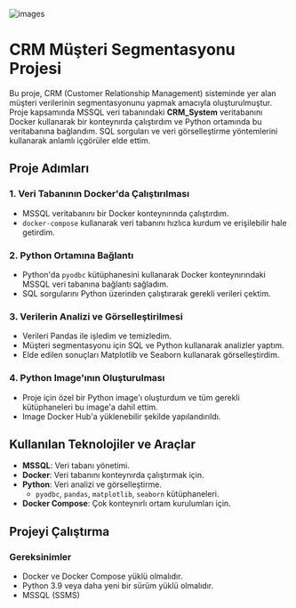 
![images](https://github.com/user-attachments/assets/3c5d3966-e256-4a90-a80d-5b5cd75ec0a0)

# CRM Müşteri Segmentasyonu Projesi

Bu proje, CRM (Customer Relationship Management) sisteminde yer alan müşteri verilerinin segmentasyonunu yapmak amacıyla oluşturulmuştur. Proje kapsamında MSSQL veri tabanındaki **CRM_System** veritabanını Docker kullanarak bir konteynırda çalıştırdım ve Python ortamında bu veritabanına bağlandım. SQL sorguları ve veri görselleştirme yöntemlerini kullanarak anlamlı içgörüler elde ettim.

## Proje Adımları

### 1. Veri Tabanının Docker'da Çalıştırılması
- MSSQL veritabanını bir Docker konteynırında çalıştırdım.
- `docker-compose` kullanarak veri tabanını hızlıca kurdum ve erişilebilir hale getirdim.

### 2. Python Ortamına Bağlantı
- Python'da `pyodbc` kütüphanesini kullanarak Docker konteynırındaki MSSQL veri tabanına bağlantı sağladım.
- SQL sorgularını Python üzerinden çalıştırarak gerekli verileri çektim.

### 3. Verilerin Analizi ve Görselleştirilmesi
- Verileri Pandas ile işledim ve temizledim.
- Müşteri segmentasyonu için SQL ve Python kullanarak analizler yaptım.
- Elde edilen sonuçları Matplotlib ve Seaborn kullanarak görselleştirdim.

### 4. Python Image'ının Oluşturulması
- Proje için özel bir Python image'ı oluşturdum ve tüm gerekli kütüphaneleri bu image'a dahil ettim.
- Image Docker Hub'a yüklenebilir şekilde yapılandırıldı.

## Kullanılan Teknolojiler ve Araçlar
- **MSSQL**: Veri tabanı yönetimi.
- **Docker**: Veri tabanını konteynırda çalıştırmak için.
- **Python**: Veri analizi ve görselleştirme.
  - `pyodbc`, `pandas`, `matplotlib`, `seaborn` kütüphaneleri.
- **Docker Compose**: Çok konteynırlı ortam kurulumları için.

## Projeyi Çalıştırma

### Gereksinimler
- Docker ve Docker Compose yüklü olmalıdır.
- Python 3.9 veya daha yeni bir sürüm yüklü olmalıdır.
- MSSQL (SSMS)

